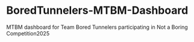 # BoredTunnelers-MTBM-Dashboard
 MTBM dashboard for Team Bored Tunnelers participating in Not a Boring Competition2025
